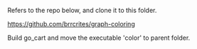 Refers to the repo below, and clone it to this folder.

https://github.com/brrcrites/graph-coloring

Build go_cart and move the executable 'color' to parent folder.
